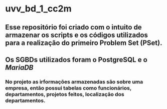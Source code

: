 # uvv_bd_1_cc2m
## Esse repositório foi criado com o intuito de armazenar os scripts e os códigos utilizados para a realização do primeiro Problem Set (PSet).
## Os SGBDs utilizados foram o **PostgreSQL** e o *MariaDB*
### No projeto as irformações armazenadas são sobre uma empresa, então possui tabelas como funcionários, departamentos, projetos feitos, localização dos departamentos.
